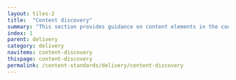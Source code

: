 ```yaml
---
layout: tiles-2
title:  "Content discovery"
summary: "This section provides guidance on content elements in the content phase, such as user needs, format and accessibility."
index: 1
parent: delivery
category: delivery
navitems: content-discovery
thispage: content-discovery
permalink: /content-standards/delivery/content-discovery
---
```

